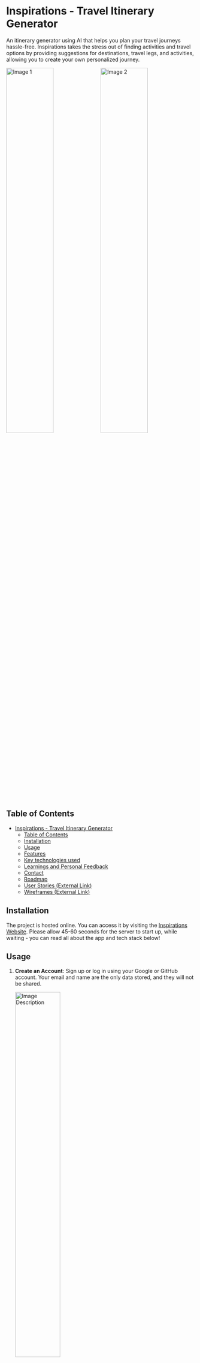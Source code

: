 # Inspirations - Travel Itinerary Generator

An itinerary generator using AI that helps you plan your travel journeys hassle-free. Inspirations takes the stress out of finding activities and travel options by providing suggestions for destinations, travel legs, and activities, allowing you to create your own personalized journey.

<img src="https://user-images.githubusercontent.com/126232737/261521733-910bd6ec-8b6d-40cc-8599-e758cd0e2e7e.png" alt="Image 1" style="width: 50%;"><img src="https://github.com/NikhilMahashabde/Inspirations/assets/126232737/bb552c89-3146-4af4-bec7-be611023f9a7.png" alt="Image 2" style="width: 50%;">


## Table of Contents

- [Inspirations - Travel Itinerary Generator](#inspirations---travel-itinerary-generator)
  - [Table of Contents](#table-of-contents)
  - [Installation](#installation)
  - [Usage](#usage)
  - [Features](#features)
  - [Key technologies used](#key-technologies-used)
  - [Learnings and Personal Feedback](#learnings-and-personal-feedback)
  - [Contact](#contact)
  - [Roadmap](#roadmap)
  - [User Stories (External Link)](https://github.com/NikhilMahashabde/Inspirations/blob/main/UserStories.md)
  - [Wireframes (External Link)](https://github.com/NikhilMahashabde/Inspirations/blob/main/Wireframes.md)

## Installation

The project is hosted online. You can access it by visiting the [Inspirations Website](https://inspirations.onrender.com/). Please allow 45-60 seconds for the server to start up, while waiting - you can read all about the app and tech stack below!

## Usage

1. **Create an Account**: Sign up or log in using your Google or GitHub account. Your email and name are the only data stored, and they will not be shared.
   
   <img src="https://github.com/NikhilMahashabde/Inspirations/assets/126232737/910bd6ec-8b6d-40cc-8599-e758cd0e2e7e.jpg" alt="Image Description" width="50%">

3. **Create a Journey**: Once logged in, use the menu to create a new journey. Enter the basic trip information, and you'll have an itinerary with a start and end point.
   
   <img src="https://github.com/NikhilMahashabde/Inspirations/assets/126232737/df4d3e2f-fc93-458a-acaa-58882f6e513b.jpg" alt="Image Description" width="50%">

5. **Add Travel Leg Nodes**: Add various travel nodes like restaurants, destinations, sightseeing spots, etc. You can manually enter a node by filling out the form details or use the AI suggestion by entering a location and letting the AI add a suggestion directly to the itinerary.
   
   <img src="https://github.com/NikhilMahashabde/Inspirations/assets/126232737/b5e2141c-e4a4-4b22-ad16-1f09d338678f" alt="Image Description" width="50%">
   <img src="https://github.com/NikhilMahashabde/Inspirations/assets/126232737/7d5f80ae-ddfe-480a-9615-ebb2a8b1df4a" alt="Image Description" width="50%">
   <img src="https://github.com/NikhilMahashabde/Inspirations/assets/126232737/768879b3-16bb-46e4-84ab-76763cb47dd6" alt="Image Description" width="50%">

7. **Optional - Add Travel Options between Destinations**: Connect travel leg nodes with travel options. You can only add travel options between two destinations/nodes - Similar to above, adding a Leg can be done manually or using the AI tool.
   
   <img src="https://github.com/NikhilMahashabde/Inspirations/assets/126232737/6f6588c5-c102-4c7c-a9bb-346a24aa65fb" alt="Image Description" width="50%">

9. **Refine and Customize**: Edit, delete, reorder nodes and legs to refine your journey.
    
   <img src="https://github.com/NikhilMahashabde/Inspirations/assets/126232737/f551c3c9-3dcc-4358-8d93-c3ce8e022523" alt="Image Description" width="50%">

11. **Print your travel plan**: Print or save your PDF travel plan for convenience.
    
   <img src="https://github.com/NikhilMahashabde/Inspirations/assets/126232737/0b9d0ea9-dfc0-4e39-96c1-6e2b0bedf14a" alt="Image Description" width="50%">

## Features

- Create and manage personalized travel itineraries.
- Add, remove, and modify travel nodes and legs.
- AI-powered suggestions for travel options and activities.
- Flexible customization to suit your preferences.
- PDF Printable travel plan

## Key Technologies Used

### Front-End

- **React with Typescript:** Using TypeScript adds static typing which helps catch errors, allows for clear interface implementation and enables autocomplete.

- **ChakraUI, Orbit-Components:** UI component libraries like ChakraUI and Orbit provide pre-styled and reusable components, speeding up the development process and maintaining consistent design.

- **React-to-Print:** This library allows you to easily create a printable version of your React components, which was crucial for generating the itinerary documents.

- **React-Query:** A data-fetching library for React that simplified managing asynchronous data and API calls. Useful for retrieving and managing data and rendering conditional views during load and failure.

### Back-End

- **NodeJS with Typescript:** Node.js is used for building the server-side of your application. TypeScript enhances code quality and maintainability by adding static types, similair to React. 

- **Express:** Express.js is a web application framework for Node.js. It simplifies routing, middleware handling, and request/response management.

- **Sessions, JWTs (JSON Web Tokens):** These are essential for user authentication and authorization. Sessions maintain user state, while JWTs provide a secure way handle the Auth0 Tokens and securely transmit user information between client and server

### External APIs

- **OpenAI:** OpenAI's API is used to generate trip related suggestion content.

- **Auth0:** Auth0 provides a platform for implementing authentication and authorization in thee application, offering features like single sign-on (SSO) and social login. Drastically simplifies the sign up process for new users. 

- **Unsplash API:** This API allows you to fetch high-quality images for displaying in your application, enhancing the visual appeal and user experience.

### Database

- **MongoDB with Mongoose ODM:** MongoDB is a NoSQL database that's suitable for storing structured and semi-structured data, like user information, itineraries, and preferences. Mongoose simplifies interactions with MongoDB by providing a schema-based model system and handling tasks like validation and data manipulation.

### Communication

- **Rest APIs:** Rest APIs are used to enable communication between different components of my front-end. React components make requests to the Node.js backend to fetch data, authenticate users, update app state and generate the itinerary information by interacting with the database.

### Testing

- **Unit testing with ViTest:** Unit testing is crucial for maintaining code quality and preventing regressions. It was mainly used for unit testing React Components. 


## Personal Reflection and Lessons Learned

Undertaking this project marked a significant milestone in my journey, representing my first major experience with Typescript. Looking back, I realize that the project's potential could have been unlocked further through the establishment of rigorous interfaces and types. Relying on existing types with optional parameters, in retrospect, fell short of achieving the clarity that could have been attained. A more proactive approach to type planning before plunging into code development would have been invaluable.

As the application's complexity grew, a fundamental shift occurred in my perspective. Quality emerged as the paramount consideration over the mere accumulation of features. This realization illuminated a host of techniques that had initially escaped my attention:

- **Testing for Edge Cases:** I grasped the pivotal significance of rigorous testing, particularly for edge cases that could trigger component failures. This included defining input constraints, accommodating varying page view sizes, and implementing robust data input validation and error handling mechanisms.

- **Error Handling Excellence:** Creating refined error messages and adopting error-handling best practices emerged as essential components of successful development.

- **Effective Version Control:** I came to appreciate the value of meticulous version control practices. This led to the creation of more GitHub issues, branches, and improved commit messages.

- **Thorough Documentation:** Recognizing the importance of documenting changes for each feature, API, and interface became clear. This practice maintained clarity and cohesion within the project.

- **Structured Folder Approach:** My project's folder structure underwent a transformation, mirroring my growth. Moving from disorganized beginnings to a more structured layout involved dividing contexts, routers, site pages, and services. While I explored the idea of a feature-driven folder structure, practical constraints led me to maintain a pages-centric approach due to time limitations and reengineering complexities.

- **Modular Component Design:** I realized the potential of modular component design and advocated for the reuse of API call services and mutations over redundant queries at the component level. This highlighted the importance of efficient resource utilization.

- **Context and Redux Insight:** The project's evolving complexity led me to comprehend the benefits of Redux, a state management tool. In retrospect, adopting a Redux store with actions and dispatch mechanisms could have significantly enhanced code organization.

- **Enhanced Component Structure:** I recognized the elegance of breaking down simple components into secondary layers. This approach fostered reusability, granting the flexibility to accept props and styling, rather than relying solely on basic components.

Regarding testing, I now understand the significant potential of a test-driven approach. It could have greatly bolstered my confidence in addressing bugs, edge cases, and overall functionality. Regrettably, my understanding of testing was not comprehensive during the app's development.

In conclusion, this journey not only resulted in a functional application but also imparted invaluable lessons. These insights include meticulous planning, coherent code organization, comprehensive testing, and an unwavering commitment to development quality. As I carry these lessons forward, I am confident that my future projects will be executed with enhanced precision and success.


## Contact

For inquiries, feedback, or collaboration, feel free to reach out to the project owner at [nikhil.mahashabde@gmail.com](mailto:nikhil.mahashabde@gmail.com).

## Roadmap

Inspirations is an ongoing project, with planned future enhancements including:

- Adding more comprehensive unit testing and integration testing.
- Allowing users to modify trip details.
- Regenerating trip images.
- Introducing a public database of trips for non-authenticated users to browse.
- Displaying random trips on the home page.
- Offering a read-only view of trips for other users.
- Showcasing the last trip that the user was working on.

